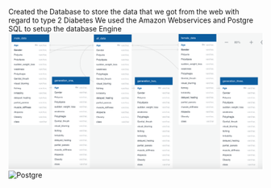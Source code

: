 Created the Database to store the data that we got from the web with regard to type 2 Diabetes
We used the Amazon Webservices and Postgre SQL to setup the database Engine 
![ERD](https://github.com/asadca4u/Final_Project_Group_Five/blob/Database/Images/ERD.png)
![Postgre](http://127.0.0.1:52488/browser/)